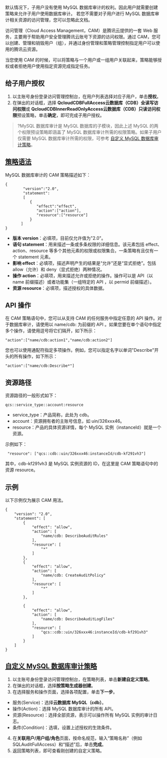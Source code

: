 ﻿默认情况下，子用户没有使用 MySQL 数据库审计的权利。因此用户就需要创建策略来允许子用户使用数据库审计。
若您不需要对子用户进行 MySQL 数据库审计相关资源的访问管理，您可以忽略此文档。

访问管理（Cloud Access Management，CAM）是腾讯云提供的一套 Web 服务，主要用于帮助用户安全管理腾讯云账号下资源的访问权限。通过 CAM，您可以创建、管理和销毁用户（组），并通过身份管理和策略管理控制指定用户可以使用的腾讯云资源。

当您使用 CAM 的时候，可以将策略与一个用户或一组用户关联起来，策略能够授权或者拒绝用户使用指定资源完成指定任务。

## 给子用户授权
1. 以主账号身份登录访问管理控制台，在用户列表选择对应子用户，单击**授权**。
2. 在弹出的对话框，选择 **QcloudCDBFullAccess云数据库（CDB）全读写访问权限**或 **QcloudCDBInnerReadOnlyAccess云数据库（CDB）只读访问权限**预设策略，单击**确定**，即可完成子用户授权。
>?MySQL 数据库审计是 MySQL 数据库的子模块，因此上述 MySQL 的两个权限预设策略即涵盖了 MySQL 数据库审计所需的权限策略。如果子用户仅需要 MySQL 数据库审计所需的权限，可参考 [自定义 MySQL 数据库审计策略](#zdymsjksjcl)。
>

## [策略语法](id:clyf)
MySQL 数据库审计的 CAM 策略描述如下：
```
{     
        "version":"2.0", 
        "statement": 
        [ 
           { 
              "effect":"effect", 
              "action":["action"], 
              "resource":["resource"]
           } 
       ] 
} 
```

- **版本 version**：必填项，目前仅允许值为"2.0"。
- **语句 statement**：用来描述一条或多条权限的详细信息。该元素包括 effect、action、resource 等多个其他元素的权限或权限集合。一条策略有且仅有一个 statement 元素。
- **影响 effect**：必填项，描述声明产生的结果是“允许”还是“显式拒绝”。包括 allow（允许）和 deny（显式拒绝）两种情况。
- **操作 action**：必填项，用来描述允许或拒绝的操作。操作可以是 API（以 name 前缀描述）或者功能集（一组特定的 API ，以 permid 前缀描述）。
- **资源 resource**：必填项，描述授权的具体数据。


## API 操作
在 CAM 策略语句中，您可以从支持 CAM 的任何服务中指定任意的 API 操作。对于数据库审计，请使用以 name/cdb: 为前缀的 API 。如果您要在单个语句中指定多个操作，请使用逗号将它们隔开，如下所示：
```
"action":["name/cdb:action1","name/cdb:action2"]
```

您也可以使用通配符指定多项操作。例如，您可以指定名字以单词"Describe"开头的所有操作，如下所示：
```
"action":["name/cdb:Describe*"]
```


## 资源路径
资源路径的一般形式如下：
```
qcs::service_type::account:resource
```
 
- service_type：产品简称，此处为 cdb。
- account：资源拥有者的主账号信息，如 uin/326xxx46。
- resource：产品的具体资源详情，每个 MySQL 实例（instanceId）就是一个资源。

示例如下：
```
 "resource": ["qcs::cdb::uin/326xxx46:instanceId/cdb-kf291vh3"]
```
其中，cdb-kf291vh3 是 MySQL 实例资源的 ID，在这里是 CAM 策略语句中的资源 resource。

## 示例
以下示例仅为展示 CAM 用法。

```
{
    "version": "2.0",
    "statement": [
        {
            "effect": "allow",
            "action": [
                "name/cdb: DescribeAuditRules"
            ],
            "resource": [
                "*"
            ]
        },
        {
            "effect": "allow",
            "action": [
                "name/cdb: CreateAuditPolicy"
            ],
            "resource": [
                "*"
            ]
        },
       
        {
            "effect": "allow",
            "action": [
                "name/cdb: DescribeAuditLogFiles"
            ],
            "resource": [
                "qcs::cdb::uin/326xxx46:instanceId/cdb-kf291vh3"
            ]
        }
    ]
}
```

## [自定义 MySQL 数据库审计策略](id:zdymsjksjcl)
1. 以主账号身份登录访问管理控制台，在策略列表，单击**新建自定义策略**。
2. 在弹出的对话框，选择**按策略生成器创建**。
3. 在选择服务和操作页面，选择各项配置，单击**下一步**。
 - 服务(Service)：选择**云数据库 MySQL（cdb）**。
 - 操作(Action)：选择 MySQL 数据库审计的所有 API。
 - 资源(Resource)：选择全部资源，表示可以操作所有 MySQL 实例的审计日志。
 - 条件(Condition)：选填，设置上述授权的生效条件。
4. 在**关联用户/用户组/角色**页面，按命名规范，输入“策略名称”（例如 SQLAuditFullAccess）和“描述”后，单击**完成**。
5. 返回策略列表，即可查看刚创建的自定义策略。
